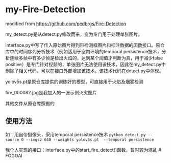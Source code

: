 # my-Fire-Detection
modified from https://github.com/pedbrgs/Fire-Detection

my_detect.py是从detect.py修改而来，变为专门用于处理单张图片。

interface.py中写了传入原始图片得到带检测框图片和标注数据的函数接口。原仓库中的时间序列分析技术（例如适用于室内环境的temporal persistence技术，分析连续多帧中有多少帧是检出火焰的，达到某个阈值才判断为真，用于减少false positive）是专门针对视频的，单张图片无法使用该技术，因此在my_detect.py中删除了相关代码。可以在接口外部增加该技术。该技术代码在detect.py中体现。

yolov5s.pt是原仓库提供的训练好的模型，可直接用于火焰及烟雾检测

fire_000082.jpg是我加入的一张示例火灾图片

其他文件从原仓库照搬的

## 使用方法
如：用自带摄像头，采用temporal persistence技术
```python detect.py --source 0 --imgsz 640 --weights yolov5s.pt  --temporal persistence```

我个人实现的接口：interface.py中的start_fire_detect()函数。暂时较为混乱
#   F O G O A I  
 
